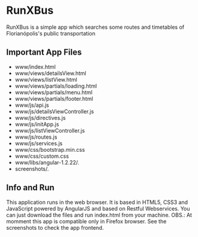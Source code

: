 RunXBus
=====
RunXBus is a simple app which searches some routes and timetables of Florianópolis's public transportation


Important App Files
---------------------------
* www/index.html
* www/views/detailsView.html
* www/views/listView.html
* www/views/partials/loading.html 
* www/views/partials/menu.html
* www/views/partials/footer.html 
* www/js/api.js
* www/js/detailsViewController.js
* www/js/directives.js
* www/js/initApp.js
* www/js/listViewController.js
* www/js/routes.js
* www/js/services.js
* www/css/bootstrap.min.css 
* www/css/custom.css
* www/libs/angular-1.2.22/*.*
* screenshots/*.*

Info and Run
------------------------------
This application runs in the web browser. 
It is based in HTML5, CSS3 and JavaScript powered by AngularJS and based on Restful Webservices.
You can just download the files and run index.html from your machine.
OBS.: At momment this app is compatible only in Firefox browser.
See the screenshots to check the app frontend.
